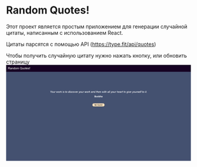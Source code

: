 # Random Quotes!
Этот проект является простым приложением для генерации случайной цитаты, написанным с использованием React.

Цитаты парсятся с помощью API (https://type.fit/api/quotes)

Чтобы получить случайную цитату нужно нажать кнопку, или обновить страницу
![Фотография сайта](src/images/site.png)
